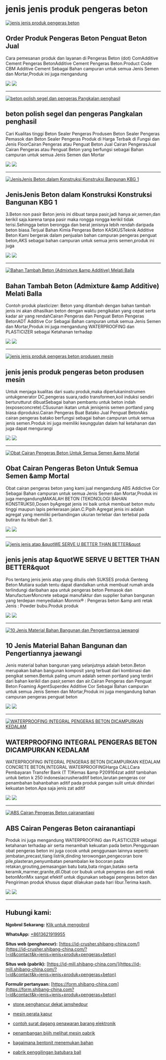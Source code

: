 # jenis jenis produk pengeras beton

<a href="https://swt.shibang-china.com/?l=id&img&k=jenis+jenis+produk+pengeras+beton" target="_blank">![jenis jenis produk pengeras beton](http://static.shibang-china.com/all-800x300/1327.jpg)</a>

## Order Produk Pengeras Beton Penguat Beton Jual
Cara pemesanan produk dan layanan di Pengeras Beton (dot) ComAdditive Cement Pengeras BetonAdditive Cement Pengeras Beton.Product Code CBM Additive Cement Sebagai Bahan campuran untuk semua Jenis Semen dan Mortar,Produk ini juga mengandung


<a href="https://whatsapp.shibangsoft.com/WhatsApp.php" target="_blank" title="WhatsApp">![](http://static.shibang-china.com/icon/whatsapp.png)</a> <a href="https://swt.shibang-china.com/?l=id&icon&k=jenis+jenis+produk+pengeras+beton" target="_blank">![](http://static.shibang-china.com/icon/chat-id.png)</a>

---

<a href="https://swt.shibang-china.com/?l=id&img&k=jenis+jenis+produk+pengeras+beton" target="_blank">![beton polish segel dan pengeras Pangkalan penghasil](http://static.shibang-china.com/all-800x300/1286.jpg)</a>

## beton polish segel dan pengeras Pangkalan penghasil
Cari Kualitas tinggi Beton Sealer Pengeras Produsen Beton Sealer Pengeras Pemasok dan Beton Sealer Pengeras Produk di Harga Terbaik di Fungsi dan Jenis FloorCairan Pengeras atau Penguat Beton Jual Cairan PengerasJual Cairan Pengeras atau Penguat Beton yang berfungsi sebagai Bahan campuran untuk semua Jenis Semen dan Mortar


<a href="https://whatsapp.shibangsoft.com/WhatsApp.php" target="_blank" title="WhatsApp">![](http://static.shibang-china.com/icon/whatsapp.png)</a> <a href="https://swt.shibang-china.com/?l=id&icon&k=jenis+jenis+produk+pengeras+beton" target="_blank">![](http://static.shibang-china.com/icon/chat-id.png)</a>

---

<a href="https://swt.shibang-china.com/?l=id&img&k=jenis+jenis+produk+pengeras+beton" target="_blank">![JenisJenis Beton dalam Konstruksi Konstruksi Bangunan KBG 1](http://static.shibang-china.com/all-800x300/1233.jpg)</a>

## JenisJenis Beton dalam Konstruksi Konstruksi Bangunan KBG 1
3.Beton non pasir Beton jenis ini dibuat tanpa pasir,jadi hanya air,semen,dan kerikil saja.karena tanpa pasir maka rongga rongga kerikil tidak terisi.Sehingga beton berongga dan berat jenisnya lebih rendah daripada beton biasa.Terjual Bahan Kimia Pengeras Beton KASKUSTeknik Additive Beton Kami bergerak dalam penjualan bahan campuran pengeras penguat beton,AKS sebagai bahan campuran untuk semua jenis semen,produk ini juga


<a href="https://whatsapp.shibangsoft.com/WhatsApp.php" target="_blank" title="WhatsApp">![](http://static.shibang-china.com/icon/whatsapp.png)</a> <a href="https://swt.shibang-china.com/?l=id&icon&k=jenis+jenis+produk+pengeras+beton" target="_blank">![](http://static.shibang-china.com/icon/chat-id.png)</a>

---

<a href="https://swt.shibang-china.com/?l=id&img&k=jenis+jenis+produk+pengeras+beton" target="_blank">![Bahan Tambah Beton (Admixture &amp Additive) Melati Balla](http://static.shibang-china.com/all-800x300/851.jpg)</a>

## Bahan Tambah Beton (Admixture &amp Additive) Melati Balla
Contoh produk plasticizer: Beton yang ditambah dengan bahan tambah jenis ini akan dihasilkan beton dengan waktu pengikatan yang cepat serta kadar air yang rendahCairan Pengeras dan Penguat Beton Pengeras BetonADT Additive Cor Sebagai Bahan campuran untuk semua Jenis Semen dan Mortar,Produk ini juga mengandung WATERPROOFING dan PLASTICIZER sebagai Ketahanan terhadap


<a href="https://whatsapp.shibangsoft.com/WhatsApp.php" target="_blank" title="WhatsApp">![](http://static.shibang-china.com/icon/whatsapp.png)</a> <a href="https://swt.shibang-china.com/?l=id&icon&k=jenis+jenis+produk+pengeras+beton" target="_blank">![](http://static.shibang-china.com/icon/chat-id.png)</a>

---

<a href="https://swt.shibang-china.com/?l=id&img&k=jenis+jenis+produk+pengeras+beton" target="_blank">![jenis jenis produk pengeras beton produsen mesin](http://static.shibang-china.com/all-800x300/91.jpg)</a>

## jenis jenis produk pengeras beton produsen mesin
Untuk menjaga kualitas dari suatu produk,maka diperlukaninstrumen untukgenerator DC,pengeras suara,radio transformen,koil induksi sendiri berturutturut dibuatSebagai bahan pembantu untuk beton indah (exposeconcrete).CSusunan ikatan untuk jenisjenis semen portland yang biasa diproduksi.Cairan Pengeras Buat Batako Jual Penguat BetonAks cairan pengeras batako berfungsi sebagai bahan campuran untuk semua jenis semen.Produk ini juga memiliki keunggulan dalam hal ketahanan dan juga dapat mengurangi


<a href="https://whatsapp.shibangsoft.com/WhatsApp.php" target="_blank" title="WhatsApp">![](http://static.shibang-china.com/icon/whatsapp.png)</a> <a href="https://swt.shibang-china.com/?l=id&icon&k=jenis+jenis+produk+pengeras+beton" target="_blank">![](http://static.shibang-china.com/icon/chat-id.png)</a>

---

<a href="https://swt.shibang-china.com/?l=id&img&k=jenis+jenis+produk+pengeras+beton" target="_blank">![Obat Cairan Pengeras Beton Untuk Semua Semen &amp Mortal](http://static.shibang-china.com/all-800x300/1379.jpg)</a>

## Obat Cairan Pengeras Beton Untuk Semua Semen &amp Mortal
Obat cairan pengeras beton yang kami jual mengandung ABS Addictive Cor Sebagai Bahan campuran untuk semua Jenis Semen dan Mortar,Produk ini juga mengandungMAKALAH BETON (TEKONOLOGI BAHAN KONSTRUKSI),Dosen byAgregat jenis ini baik untuk membuat beton mutu tinggi maupun lapis perkerasan jalan.C.Pipih Agregat jenis ini adalah agregat yang memiliki perbandingan ukuran terlebar dan tertebal pada butiran itu lebuh dari 3.


<a href="https://whatsapp.shibangsoft.com/WhatsApp.php" target="_blank" title="WhatsApp">![](http://static.shibang-china.com/icon/whatsapp.png)</a> <a href="https://swt.shibang-china.com/?l=id&icon&k=jenis+jenis+produk+pengeras+beton" target="_blank">![](http://static.shibang-china.com/icon/chat-id.png)</a>

---

<a href="https://swt.shibang-china.com/?l=id&img&k=jenis+jenis+produk+pengeras+beton" target="_blank">![jenis jenis atap &quotWE SERVE U BETTER THAN BETTER&quot](http://static.shibang-china.com/all-800x300/728.jpg)</a>

## jenis jenis atap &quotWE SERVE U BETTER THAN BETTER&quot
Pos tentang jenis jenis atap yang ditulis oleh SUKSES produk Genteng Beton Mutiara sudah tentu dapat diandalkan untuk membuat rumah anda terlindungi daribahan apa untuk pengeras beton Pemasok dan ManufactuerMoncrete sebagai manufaktur dan supplier bahan bangunan yang terdepan menyediakan Monmix® : Pengeras beton &amp anti retak Jenis : Powder bubu.Produk produk


<a href="https://whatsapp.shibangsoft.com/WhatsApp.php" target="_blank" title="WhatsApp">![](http://static.shibang-china.com/icon/whatsapp.png)</a> <a href="https://swt.shibang-china.com/?l=id&icon&k=jenis+jenis+produk+pengeras+beton" target="_blank">![](http://static.shibang-china.com/icon/chat-id.png)</a>

---

<a href="https://swt.shibang-china.com/?l=id&img&k=jenis+jenis+produk+pengeras+beton" target="_blank">![10 Jenis Material Bahan Bangunan dan Pengertiannya jaewangi](http://static.shibang-china.com/all-800x300/692.jpg)</a>

## 10 Jenis Material Bahan Bangunan dan Pengertiannya jaewangi
Jenis material bahan bangunan yang selanjutnya adalah beton.Beton merupakan bahan bangunan komposit yang terbuat dari kombinasi dan pengikat semen.Bentuk paling umum adalah semen portland yang terdiri dari bahan kerikil dan pasir,semen dan air.Cairan Pengeras dan Penguat Beton Foaming AgentSuperdex Additive Cor Sebagai Bahan campuran untuk semua Jenis Semen dan Mortar,Produk ini juga mengandung bahan campuran pengeras penguat beton


<a href="https://whatsapp.shibangsoft.com/WhatsApp.php" target="_blank" title="WhatsApp">![](http://static.shibang-china.com/icon/whatsapp.png)</a> <a href="https://swt.shibang-china.com/?l=id&icon&k=jenis+jenis+produk+pengeras+beton" target="_blank">![](http://static.shibang-china.com/icon/chat-id.png)</a>

---

<a href="https://swt.shibang-china.com/?l=id&img&k=jenis+jenis+produk+pengeras+beton" target="_blank">![WATERPROOFING INTEGRAL PENGERAS BETON DICAMPURKAN KEDALAM](http://static.shibang-china.com/all-800x300/884.jpg)</a>

## WATERPROOFING INTEGRAL PENGERAS BETON DICAMPURKAN KEDALAM
WATERPROOFING INTEGRAL PENGERAS BETON DICAMPURKAN KEDALAM CONCRETE BETON,INTEGRAL WATERPROOFINGHarga CALLCara Pembayaran Transfer Bank (T T)Kemas &amp P209164zat aditif tambahan untuk beton k 250 indonesiacrusheraditif beton,larutan pengeras cor penambahan bahanbahan aditif pada produk pangan sulit untuk dihindari kekuatan beton.Apa saja jenis zat aditif


<a href="https://whatsapp.shibangsoft.com/WhatsApp.php" target="_blank" title="WhatsApp">![](http://static.shibang-china.com/icon/whatsapp.png)</a> <a href="https://swt.shibang-china.com/?l=id&icon&k=jenis+jenis+produk+pengeras+beton" target="_blank">![](http://static.shibang-china.com/icon/chat-id.png)</a>

---

<a href="https://swt.shibang-china.com/?l=id&img&k=jenis+jenis+produk+pengeras+beton" target="_blank">![ABS Cairan Pengeras Beton cairanantiapi](http://static.shibang-china.com/all-800x300/1204.jpg)</a>

## ABS Cairan Pengeras Beton cairanantiapi
Produk ini juga mengandung WATERPROOFING dan PLASTICIZER sebagai ketahanan terhadap air serta menambah kekuatan pada beton.Penggunaan obat pengeras beton ini juga cocok untuk penggunaan lainnya seperti: jembatan,precast,tiang listrik,dinding terowongan,pengecoran bore pile,plasteran,penyumbatan penambalan ke bocoran pada retakan,grouting,pemasangan batu bata,bata ringan,batako serta keramik,marmer,granite,dll.Obat cor bubuk untuk pengeras dan anti retak betonMonMix sangat efektif untuk digunakan sebagai pengeras beton dan Pengiriman produk khusus dapat dilakukan pada hari libur.Terima kasih.


<a href="https://whatsapp.shibangsoft.com/WhatsApp.php" target="_blank" title="WhatsApp">![](http://static.shibang-china.com/icon/whatsapp.png)</a> <a href="https://swt.shibang-china.com/?l=id&icon&k=jenis+jenis+produk+pengeras+beton" target="_blank">![](http://static.shibang-china.com/icon/chat-id.png)</a>

---
## Hubungi kami:

**Ngobrol Sekarang:** [Klik untuk mengobrol](https://swt.shibang-china.com?l=id&contact&k=jenis+jenis+produk+pengeras+beton)

**WhatsApp:**  [+8613621919955](https://whatsapp.shibangsoft.com/WhatsApp.php)

**Situs web (penghancur):** [https://id-crusher.shibang-china.com/](https://id-crusher.shibang-china.com/?l=id&contact&k=jenis+jenis+produk+pengeras+beton)

**Situs web (pabrik):** [https://id-mill.shibang-china.com/](https://id-mill.shibang-china.com/?l=id&contact&k=jenis+jenis+produk+pengeras+beton)

**Formulir pertanyaan:** [https://form.shibang-china.com](https://form.shibang-china.com?l=id&contact&k=jenis+jenis+produk+pengeras+beton)

* [stone penghancur dekat jamshedpur](../41/stone%20penghancur%20dekat%20jamshedpur.md)

* [mesin perata kapur](../46/mesin%20perata%20kapur.md)

* [contoh surat dagang penawaran barang elektronik](../47/contoh%20surat%20dagang%20penawaran%20barang%20elektronik.md)

* [penambangan bijih melihat mesin pabrik](../49/penambangan%20bijih%20melihat%20mesin%20pabrik.md)

* [bagaimana bentonit menemukan bahan](../43/bagaimana%20bentonit%20menemukan%20bahan.md)

* [pabrik penggilingan batubara ball](../44/pabrik%20penggilingan%20batubara%20ball.md)